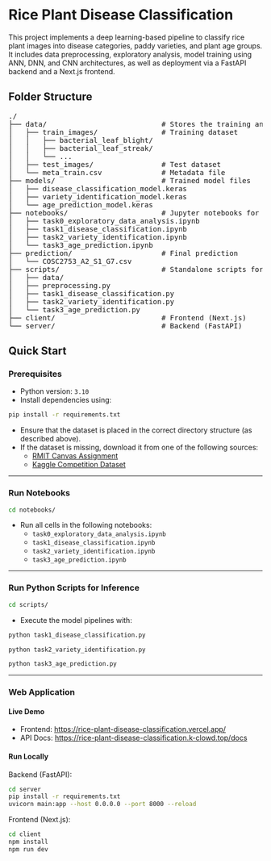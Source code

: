 # Rice Plant Disease Classification

This project implements a deep learning-based pipeline to classify rice plant images into disease categories, paddy varieties, and plant age groups. It includes data preprocessing, exploratory analysis, model training using ANN, DNN, and CNN architectures, as well as deployment via a FastAPI backend and a Next.js frontend.

## Folder Structure

<pre>
./
├── data/                           # Stores the training and test datasets
│   ├── train_images/               # Training dataset
│   │   ├── bacterial_leaf_blight/
│   │   ├── bacterial_leaf_streak/
│   │   └── ...
│   ├── test_images/                # Test dataset
│   └── meta_train.csv              # Metadata file
├── models/                         # Trained model files
│   ├── disease_classification_model.keras
│   ├── variety_identification_model.keras
│   └── age_prediction_model.keras
├── notebooks/                      # Jupyter notebooks for each task
│   ├── task0_exploratory_data_analysis.ipynb
│   ├── task1_disease_classification.ipynb
│   ├── task2_variety_identification.ipynb
│   └── task3_age_prediction.ipynb
├── prediction/                     # Final prediction
│   └── COSC2753_A2_S1_G7.csv
├── scripts/                        # Standalone scripts for model inference
│   ├── data/
│   ├── preprocessing.py
│   ├── task1_disease_classification.py
│   ├── task2_variety_identification.py
│   └── task3_age_prediction.py
├── client/                         # Frontend (Next.js)
└── server/                         # Backend (FastAPI)
</pre>

## Quick Start

### Prerequisites

- Python version: `3.10`
- Install dependencies using:

```bash
pip install -r requirements.txt
```

- Ensure that the dataset is placed in the correct directory structure (as described above).
- If the dataset is missing, download it from one of the following sources:
  - [RMIT Canvas Assignment](https://rmit.instructure.com/courses/152392/assignments/1059949)
  - [Kaggle Competition Dataset](https://www.kaggle.com/competitions/paddy-disease-classification/data)

---

### Run Notebooks

```bash
cd notebooks/
```

- Run all cells in the following notebooks:
  - `task0_exploratory_data_analysis.ipynb`
  - `task1_disease_classification.ipynb`
  - `task2_variety_identification.ipynb`
  - `task3_age_prediction.ipynb`

---

### Run Python Scripts for Inference

```bash
cd scripts/
```

- Execute the model pipelines with:

```bash
python task1_disease_classification.py  
```

```bash
python task2_variety_identification.py  
```

```bash
python task3_age_prediction.py
```

---

### Web Application

#### Live Demo

- Frontend: https://rice-plant-disease-classification.vercel.app/  
- API Docs: https://rice-plant-disease-classification.k-clowd.top/docs  

#### Run Locally

Backend (FastAPI):

```bash
cd server  
pip install -r requirements.txt  
uvicorn main:app --host 0.0.0.0 --port 8000 --reload
```

Frontend (Next.js):

```bash
cd client  
npm install  
npm run dev
```
